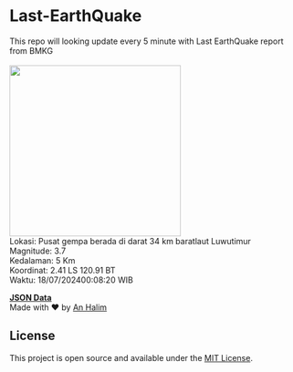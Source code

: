 # Last-EarthQuake
This repo will looking update every 5 minute with Last EarthQuake report from BMKG
<br>
<br>
<img src="https://static.bmkg.go.id/20240718000820.mmi.jpg" width="300"/>
<br>
Lokasi: Pusat gempa berada di darat 34 km baratlaut Luwutimur <br>
Magnitude: 3.7 <br>
Kedalaman: 5 Km <br>
Koordinat: 2.41 LS 120.91 BT <br>
Waktu: 18/07/202400:08:20 WIB <br>

<a href="./data/data.json">**JSON Data**</a>
<br>
Made with ❤️ by <a href="https://github.com/an-halim">An Halim</a>
## License

This project is open source and available under the [MIT License](LICENSE).
